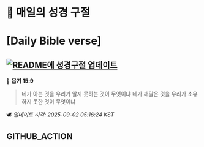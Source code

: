 # 🙏 매일의 성경 구절
# [Daily Bible verse]
## [![README에 성경구절 업데이트](https://github.com/DONGSUKA/first_test/actions/workflows/update-readme-bible.yml/badge.svg)](https://github.com/DONGSUKA/first_test/actions/workflows/update-readme-bible.yml)
<!-- START_BIBLE_VERSE -->
📖 **욥기 15:9**
> 네가 아는 것을 우리가 알지 못하는 것이 무엇이냐 네가 깨달은 것을 우리가 소유하지 못한 것이 무엇이냐

🕊️ _업데이트 시각: 2025-09-02 05:16:24 KST_
  <!-- END_BIBLE_VERSE -->
## GITHUB_ACTION
